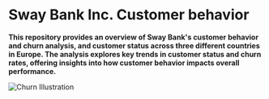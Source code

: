 # Sway Bank Inc. Customer behavior
**This repository provides an overview of Sway Bank's customer behavior and churn analysis, and customer status across three different countries in Europe. The analysis explores key trends in customer status and churn rates, offering insights into how customer behavior impacts overall performance.**

![Churn Illustration]()
